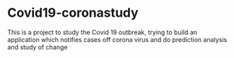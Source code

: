 # Covid19-coronastudy
This is a project to  study the Covid 19 outbreak, trying to  build an application which notifies cases off corona virus and do prediction analysis and study of change
